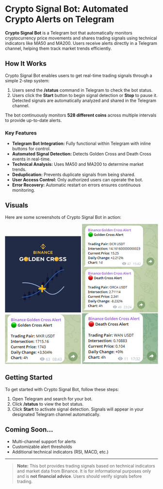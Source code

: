 # Crypto Signal Bot: Automated Crypto Alerts on Telegram

**Crypto Signal Bot** is a Telegram bot that automatically monitors cryptocurrency price movements and shares trading signals using technical indicators like MA50 and MA200. Users receive alerts directly in a Telegram channel, helping them track market trends efficiently.

## How It Works

Crypto Signal Bot enables users to get real-time trading signals through a simple 2-step system:

1. Users send the **/status** command in Telegram to check the bot status.
2. Users click the **Start** button to begin signal detection or **Stop** to pause it. Detected signals are automatically analyzed and shared in the Telegram channel.

The bot continuously monitors **528 different coins** across multiple intervals to provide up-to-date alerts.

### Key Features

- **Telegram Bot Integration:** Fully functional within Telegram with inline buttons for control.
- **Automated Signal Detection:** Detects Golden Cross and Death Cross events in real-time.
- **Technical Analysis:** Uses MA50 and MA200 to determine market trends.
- **Deduplication:** Prevents duplicate signals from being shared.
- **User Access Control:** Only authorized users can operate the bot.
- **Error Recovery:** Automatic restart on errors ensures continuous monitoring.

## Visuals

Here are some screenshots of Crypto Signal Bot in action:

<p align="center">
  <img src="./Screenshots/image1.jpg" alt="Golden Cross Alert" width="250"/>
  <img src="./Screenshots/image2.png" alt="Death Cross Alert" width="250"/>
  <img src="./Screenshots/image3.png" alt="Bot Status Interface" width="250"/>
  <img src="./Screenshots/image4.png" alt="Start/Stop Buttons" width="250"/>
</p>

## Getting Started

To get started with Crypto Signal Bot, follow these steps:

1. Open Telegram and search for your bot.
2. Click **/status** to view the bot status.
3. Click **Start** to activate signal detection. Signals will appear in your designated Telegram channel automatically.

## Coming Soon...

- Multi-channel support for alerts
- Customizable alert thresholds
- Additional technical indicators (RSI, MACD, etc.)

---

> **Note:** This bot provides trading signals based on technical indicators and market data from Binance. It is for informational purposes only and is **not financial advice**. Users should verify signals before trading.
